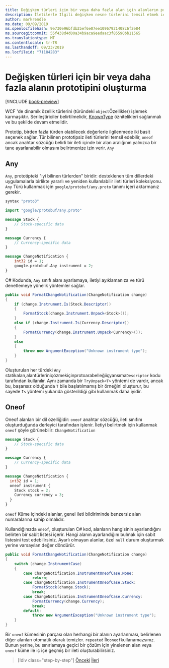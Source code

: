 ```yaml
---
title: Değişken türleri için bir veya daha fazla alan için alanların prototip geliştiriciler için gRPC
description: İletilerle Ilgili değişken nesne türlerini temsil etmek için any türlerini ve oneof anahtar sözcüğünü nasıl kullanacağınızı öğrenin.
author: markrendle
ms.date: 09/09/2019
ms.openlocfilehash: 9e730e96bfdb25ef6e07ee10967921408c6f2e84
ms.sourcegitcommit: 55f438d4d00a34b9aca9eedaac3f85590bb11565
ms.translationtype: MT
ms.contentlocale: tr-TR
ms.lasthandoff: 09/23/2019
ms.locfileid: "71184283"
---
```

# <a name="protobuf-any-and-oneof-fields-for-variant-types"></a>Değişken türleri için bir veya daha fazla alanın prototipini oluşturma

[!INCLUDE [book-preview](../../../includes/book-preview.md)]

WCF 'de dinamik özellik türlerini (türündeki `object`Özellikler) işlemek karmaşıktır. Serileştiriciler belirtilmelidir, [KnownType](xref:System.Runtime.Serialization.KnownTypeAttribute) öznitelikleri sağlanmalı ve bu şekilde devam etmelidir.

Prototip, birden fazla türden olabilecek değerlerle ilgilenmede iki basit seçenek sağlar. Tür bilinen prototipsiz ileti türlerini temsil edebilir, `oneof` ancak anahtar sözcüğü belirli bir ileti içinde bir alan aralığının yalnızca bir tane ayarlanabilir olmasını belirtmenize izin verir. `Any`

## <a name="any"></a>Any

`Any`, prototipteki "iyi bilinen türlerden" biridir: desteklenen tüm dillerdeki uygulamalarla birlikte yararlı ve yeniden kullanılabilir ileti türleri koleksiyonu. `Any` Türü kullanmak için `google/protobuf/any.proto` tanımı içeri aktarmanız gerekir.

```protobuf
syntax "proto3"

import "google/protobuf/any.proto"

message Stock {
    // Stock-specific data
}

message Currency {
    // Currency-specific data
}

message ChangeNotification {
    int32 id = 1;
    google.protobuf.Any instrument = 2;
}
```

C# Kodunda, `Any` sınıfı alanı ayarlamaya, iletiyi ayıklamanıza ve türü denetlemeye yönelik yöntemler sağlar.

```csharp
public void FormatChangeNotification(ChangeNotification change)
{
    if (change.Instrument.Is(Stock.Descriptor))
    {
        FormatStock(change.Instrument.Unpack<Stock>());
    }
    else if (change.Instrument.Is(Currency.Descriptor))
    {
        FormatCurrency(change.Instrument.Unpack<Currency>());
    }
    else
    {
        throw new ArgumentException("Unknown instrument type");
    }
}
```

Oluşturulan her türdeki `Any` statikalan,alantürleriniçözmekiçinprotoarabelleğiiçyansıma`Descriptor` kodu tarafından kullanılır. Aynı zamanda bir `TryUnpack<T>` yöntemi de vardır, ancak bu, başarısız olduğunda `T` bile başlatılmamış bir örneğini oluşturur, bu sayede `Is` yöntemi yukarıda gösterildiği gibi kullanmak daha iyidir.

## <a name="oneof"></a>Oneof

Oneof alanları bir dil özelliğidir: `oneof` anahtar sözcüğü, ileti sınıfını oluşturduğunda derleyici tarafından işlenir. İletiyi belirtmek için kullanmak `oneof` şöyle görünebilir: `ChangeNotification`

```protobuf
message Stock {
    // Stock-specific data
}

message Currency {
    // Currency-specific data
}

message ChangeNotification {
  int32 id = 1;
  oneof instrument {
    Stock stock = 2;
    Currency currency = 3;
  }
}
```

`oneof` Küme içindeki alanlar, genel ileti bildiriminde benzersiz alan numaralarına sahip olmalıdır.

Kullandığınızda `oneof`, oluşturulan C# kod, alanların hangisinin ayarlandığını belirten bir sabit listesi içerir. Hangi alanın ayarlandığını bulmak için sabit listesini test edebilirsiniz. Ayarlı olmayan alanlar, özel `null` durum oluşturmak yerine varsayılan değer döndürür.

```csharp
public void FormatChangeNotification(ChangeNotification change)
{
    switch (change.InstrumentCase)
    {
        case ChangeNotification.InstrumentOneofCase.None:
            return;
        case ChangeNotification.InstrumentOneofCase.Stock:
            FormatStock(change.Stock);
            break;
        case ChangeNotification.InstrumentOneofCase.Currency:
            FormatCurrency(change.Currency);
            break;
        default:
            throw new ArgumentException("Unknown instrument type");
    }
}
```

Bir `oneof` kümesinin parçası olan herhangi bir alanın ayarlanması, belirlenen diğer alanları otomatik olarak temizler. `repeated` İle`oneof`kullanamazsınız. Bunun yerine, bu sınırlamaya geçici bir çözüm için yinelenen alan veya `oneof` küme ile iç içe geçmiş bir ileti oluşturabilirsiniz.

>[!div class="step-by-step"]
>[Önceki](protobuf-reserved.md)
>[İleri](protobuf-enums.md)
